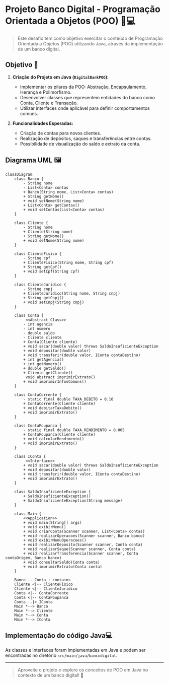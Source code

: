 # Projeto Banco Digital - Programação Orientada a Objetos (POO) 🏦💻

> Este desafio tem como objetivo exercitar o conteúdo de Programação Orientada a Objetos (POO) utilizando Java, através da implementação de um banco digital.

## Objetivo 🎯
1. **Criação do Projeto em Java (`DigitalBankPOO`):**
   - Implementar os pilares da POO: Abstração, Encapsulamento, Herança e Polimorfismo.
   - Desenvolver classes que representem entidades do banco como Conta, Cliente e Transação.
   - Utilizar interfaces onde aplicável para definir comportamentos comuns.

2. **Funcionalidades Esperadas:**
   - Criação de contas para novos clientes.
   - Realização de depósitos, saques e transferências entre contas.
   - Possibilidade de visualização do saldo e extrato da conta.

## Diagrama UML 🖼️

```mermaid
classDiagram
    class Banco {
        - String nome
        - List<Conta> contas
        + Banco(String nome, List<Conta> contas)
        + String getNome()
        + void setNome(String nome)
        + List<Conta> getContas()
        + void setContas(List<Conta> contas)
    }

    class Cliente {
        - String nome
        + Cliente(String nome)
        + String getNome()
        + void setNome(String nome)
    }

    class ClienteFisico {
        - String cpf
        + ClienteFisico(String nome, String cpf)
        + String getCpf()
        + void setCpf(String cpf)
    }

    class ClienteJuridico {
        - String cnpj
        + ClienteJuridico(String nome, String cnpj)
        + String getCnpj()
        + void setCnpj(String cnpj)
    }

    class Conta {
         <<Abstract Class>>
        - int agencia
        - int numero
        - double saldo
        - Cliente cliente
        + Conta(Cliente cliente)
        + void sacar(double valor) throws SaldoInsuficienteException
        + void depositar(double valor)
        + void transferir(double valor, IConta contaDestino)
        + int getAgencia()
        + int getNumero()
        + double getSaldo()
        + Cliente getCliente()
         void abstract imprimirExtrato()
        + void imprimirInfosComuns()
    }

    class ContaCorrente {
        - static final double TAXA_DEBITO = 0.10
        + ContaCorrente(Cliente cliente)
        + void debitarTaxaDebito()
        + void imprimirExtrato()
    }

    class ContaPoupanca {
        - static final double TAXA_RENDIMENTO = 0.005
        + ContaPoupanca(Cliente cliente)
        + void calcularRendimento()
        + void imprimirExtrato()
    }

    class IConta {
         <<Interface>>
        + void sacar(double valor) throws SaldoInsuficienteException
        + void depositar(double valor)
        + void transferir(double valor, IConta contaDestino)
        + void imprimirExtrato()
    }

    class SaldoInsuficienteException {
        + SaldoInsuficienteException()
        + SaldoInsuficienteException(String message)
    }

    class Main {
        <<Application>>
        + void main(String[] args)
        + void exibirMenu()
        + void criarConta(Scanner scanner, List<Conta> contas)
        + void realizarOperacoes(Scanner scanner, Banco banco)
        + void exibirMenuOperacoes()
        + void realizarDeposito(Scanner scanner, Conta conta)
        + void realizarSaque(Scanner scanner, Conta conta)
        + void realizarTransferencia(Scanner scanner, Conta contaOrigem, Banco banco)
        + void consultarSaldo(Conta conta)
        + void imprimirExtrato(Conta conta)
    }

    Banco -- Conta : contains
    Cliente <|-- ClienteFisico
    Cliente <|-- ClienteJuridico
    Conta <|-- ContaCorrente
    Conta <|-- ContaPoupanca
    Conta ..|> IConta
    Main *--> Banco
    Main *--> Cliente
    Main *--> Conta
    Main *--> IConta
```
## Implementação do código Java💻
As classes e interfaces foram implementadas em Java e podem ser encontradas no diretório `src/main/java/bancodigital`.

--------------------------------------------
> Aproveite o projeto e explore os conceitos de POO em Java no contexto de um banco digital! 🎊
